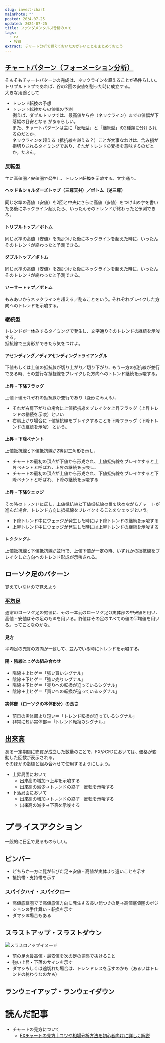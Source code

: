 ```yaml
---
slug: invest-chart
mainPhoto: ""
posted: 2024-07-25
updated: 2024-07-25
title: ファンダメンタルズ分析のメモ
tags:
  - FX
  - 投資
extract: チャート分析で覚えておいた方がいいことをまとめておこう
---
```

## [チャートパターン（フォーメーション分析）](https://www.oanda.jp/lab-education/beginners/technical_analysis/formation_analysis/)

そもそもチャートパターンの完成は、ネックラインを超えることが条件らしい。トリプルトップであれば、谷の2回の安値を割った時に成立する。  
大きな用途として
- トレンド転換の予想
- トレンド転換からの値幅の予測  
  例えば、ダブルトップでは、最高値から谷（ネックライン）までの値幅が下落幅の目安となる
があるらしい。  
また、チャートパターンは主に「反転型」と「継続型」の2種類に分けられるのだとか。  
ネックラインを超える（抵抗線を越える？）ことが大事なわけは、含み損が損切りされるタイミングであり、それがトレンドの変換を意味するのだとか。たぶん。

### 反転型

主に高値圏と安値圏で発生し、トレンド転換を示唆する。文字通り。
####  ヘッド＆ショルダーズトップ（三尊天井）／ボトム（逆三尊）

同じ水準の高値（安値）を2回と中央にさらに高値（安値）をつけ山の字を書いたあ後にネックライン超えたら、いったんそのトレンドが終わったと予測できる。
#### トリプルトップ／ボトム

同じ水準の高値（安値）を3回つけた後にネックラインを超えた時に、いったんそのトレンドが終わったと予測できる。

#### ダブルトップ／ボトム

同じ水準の高値（安値）を2回つけた後にネックラインを超えた時に、いったんそのトレンドが終わったと予測できる。

#### ソーサートップ／ボトム

もみあいからネックラインを超える／割ることをいう。それぞれブレイクした方向へのトレンドを示唆する。

### 継続型

トレンドが一休みするタイミングで発生し、文字通りそのトレンドの継続を示唆する。  
抵抗線で三角形ができたら気をつけよ。

#### アセンディング／ディアセンディングトライアングル

下値もしくは上値の抵抗線が切り上がり／切り下がり、もう一方の抵抗線が並行である時、その並行な抵抗線をブレイクした方向へのトレンド継続を示唆する。

#### 上昇・下降フラッグ

上値下値それぞれの抵抗線が並行であり（菱形にみえる）、
- それが右肩下がりの場合に上値抵抗線をブレイクを上昇フラッグ（上昇トレンドの継続を示唆）といい
- 右肩上がり場合に下値抵抗線をブレイクすることを下降フラッグ（下降トレンドの継続を示唆）
という。

#### 上昇・下降ペナント

上値抵抗線と下値抵抗線が2等辺三角形を示し、
- チャートの最初の頂点が下値から形成され、上値抵抗線をブレイクすると上昇ペナントと呼ばれ、上昇の継続を示唆し、
- チャートの最初の頂点が上値から形成され、下値抵抗線をブレイクすると下降ペナントと呼ばれ、下降の継続を示唆する

#### 上昇・下降ウェッジ

その時のトレンドに反し、上値抵抗線と下値抵抗線の幅を狭めながらチャートが進んだ場合、トレンド方向に抵抗線をブレイクすることをウェッジという。
- 下降トレンド中にウェッジが発生した時には下降トレンドの継続を示唆する
- 上昇トレンド中にウェッジが発生した時には上昇トレンドの継続を示唆する

#### レクタングル

上値抵抗線と下値抵抗線が並行で、上値下値が一定の時、いずれかの抵抗線をブレイクした方向へのトレンド形成が示唆される。

## ローソク足のパターン

覚えていないので覚えよう

### [平均足](https://hirose-fx.co.jp/category/market/tec/content_tec/17.html#:~:text=%E5%B9%B3%E5%9D%87%E8%B6%B3%E3%81%A8%E3%81%AF%E3%80%81%E6%9C%AC%E6%9D%A5,%E7%B5%82%E5%80%A4%E3%81%AE%E5%B9%B3%E5%9D%87%E3%81%8B%E3%82%89%E5%B0%8E%E3%81%8D%E5%87%BA%E3%81%99%E3%80%82)

通常のローソク足の始値に、その一本前のローソク足の実体部の中央値を用い、高値・安値はその足のものを用いる。終値はその足のすべての値の平均値を用いる。ってことなのかな。

#### 見方

平均足の売買の方向が一致して、並んでいる時にトレンドを示唆する。

#### 陽・陰線とヒゲの組み合わせ

- 陽線＋上ヒゲ＝「強い買いシグナル」
- 陰線＋下ヒゲ＝「強い売りシグナル」
- 陽線＋下ヒゲ＝「売りへの転換が迫っているシグナル」
- 陰線＋上ヒゲ＝「買いへの転換が迫っているシグナル」

#### 実体部（ローソクの本体部分）の長さ

- 前日の実体部より短い＝「トレンド転換が迫っているシグナル」
- 非常に短い実体部＝「トレンド転換のシグナル」

## [出来高](https://www.oanda.jp/lab-education/technical_analysis/volume_index/meaning_volume/)  

ある一定期間に売買が成立した数量のことで、FXやCFDにおいては、価格が変動した回数が表示される。  
そのほかの指標と組み合わせて使用するようにしよう。

- 上昇局面において
  - 出来高の増加→上昇を示唆する
  - 出来高の減少→トレンドの終了・反転を示唆する
- 下落局面において
  - 出来高の増加→トレンドの終了・反転を示唆する
  - 出来高の減少→下落を示唆する

# プライスアクション

一般的に日足で見るものらしい。

## ピンバー

- どちらか一方に髭が伸びた足→安値・高値が実体より遠いことを示す
- 抵抗帯・支持帯を示す

### スパイクハイ・スパイクロー

- 高値底値圏でで高値底値方向に発生する長い髭つきの足→高値底値圏のポジションの手仕舞い・転換を示す
- ダマシの場合もある

## スラストアップ・スラストダウン

![スラスロアップイメージ](../../images/invest/invest-technical/02.png)

- 前の足の最高値・最安値を次の足の実態で抜けること
- 強い上昇・下落のサインを示す
- ダマシもしくは途切れた場合は、トレンドレスを示すのかも（あるいはトレンドの終わりなのかも）

## ランウェイアップ・ランウェイダウン

# 読んだ記事

- チャートの見方について
  - [FXチャートの見方｜コツや相場分析方法を初心者向けに詳しく解説](https://www.oanda.jp/lab-education/beginners/aboutfx/read_fx_chart/)